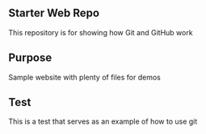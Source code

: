 ## Starter Web Repo

This repository is for showing how Git and GitHub work

## Purpose

Sample website with plenty of files for demos

## Test

This is a test that serves as an example of how to use git
